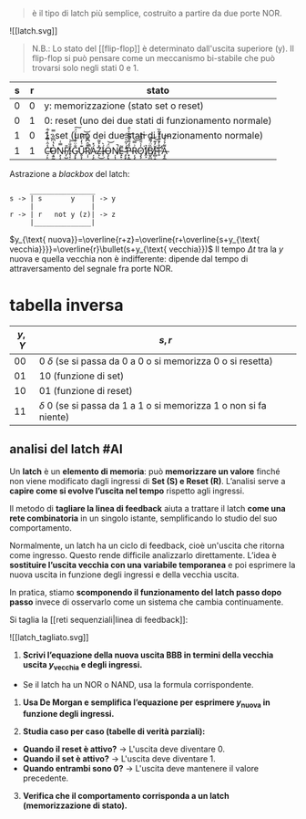 > è il tipo di latch più semplice, costruito a partire da due porte NOR.

![[latch.svg]]

> N.B.: Lo stato del [[flip-flop]] è determinato dall'uscita superiore (y). Il flip-flop si può pensare come un meccanismo bi-stabile che può trovarsi solo negli stati 0 e 1.  

| s   | r   | stato                                                                                                                                                                                                                                                                         |
| --- | --- | ----------------------------------------------------------------------------------------------------------------------------------------------------------------------------------------------------------------------------------------------------------------------------- |
| 0   | 0   | y: memorizzazione (stato set o reset)                                                                                                                                                                                                                                         |
| 0   | 1   | 0: reset (uno dei due stati di funzionamento normale)                                                                                                                                                                                                                         |
| 1   | 0   | 1: set (uno dei due stati di funzionamento normale)                                                                                                                                                                                                                           |
| 1   | 1   | C̶̦̙̤͓̝̾̂̇̅̈́̓͋̕O̶̘̱̰̖̔̔͆̑̎̀̿̕ͅN̴͕̹̖̘͓̿͑F̸͎̺̎Ȋ̴̖͔͕̎̍͝ͅG̴̡̟̜̗͇̖̐̈͋̉́͐̈́̕͠U̵̥͕̟͊͗̒͑̎̕͝͝Ṛ̸̩͌̂͆̏̾̚Á̷̦͕̰̼̥̽ͅͅZ̶͕̽͐̄͂͜Í̴̜̀Ö̶̧̨͔̭͇͎́͝Ņ̸͎̝̙̜̚E̶̝̙̣͕̮͚̮͂ ̷̡̛̘͓͇̦̫̻̈́̍̋͛̂̏̕͠P̴͓̝͇̙̥̜̙̜̦̊́͂̐͌̽̀̀̂Ŗ̴̧͕̲̥͈̲͗̿͝O̷̡̧͇̭̭͕̍͑̑̂̆̄͘̕͜͠Ỉ̸̭͕̠͇̖B̸̫̭̻̏̈́͌͝Ĭ̴̻̣̠͉̓͊̕͝Ṯ̶̛̊̓̄̐̈́͋̏̕A̵̡̗͚̖͔̥͍͌̉́̒͠ |

Astrazione a *blackbox* del latch:

```
     ________________
s -> | s       y    | -> y
     |              |
r -> | r   not y (z)| -> z
     |______________|
```

$y_{\text{ nuova}}=\overline{r+z}=\overline{r+\overline{s+y_{\text{ vecchia}}}}=\overline{r}\bullet(s+y_{\text{ vecchia}})$
Il tempo $\Delta t$ tra la $y$ nuova e quella vecchia non è indifferente: dipende dal tempo di attraversamento del segnale fra porte NOR.

# tabella inversa
| $y, Y$ | $s, r$                                                                |
| ------ | --------------------------------------------------------------------- |
| 00     | 0 $\delta$ (se si passa da 0 a 0 o si memorizza 0 o si resetta)       |
| 01     | 10 (funzione di set)                                                  |
| 10     | 01 (funzione di reset)                                                |
| 11     | $\delta$ 0 (se si passa da 1 a 1 o si memorizza 1 o non si fa niente) |

## analisi del latch #AI
Un **latch** è un **elemento di memoria**: può **memorizzare un valore** finché non viene modificato dagli ingressi di **Set (S) e Reset (R)**. L’analisi serve a **capire come si evolve l’uscita nel tempo** rispetto agli ingressi.

Il metodo di **tagliare la linea di feedback** aiuta a trattare il latch **come una rete combinatoria** in un singolo istante, semplificando lo studio del suo comportamento.

Normalmente, un latch ha un ciclo di feedback, cioè un'uscita che ritorna come ingresso. Questo rende difficile analizzarlo direttamente.
L’idea è **sostituire l’uscita vecchia con una variabile temporanea** e poi esprimere la nuova uscita in funzione degli ingressi e della vecchia uscita.

In pratica, stiamo **scomponendo il funzionamento del latch passo dopo passo** invece di osservarlo come un sistema che cambia continuamente.

Si taglia la [[reti sequenziali|linea di feedback]]:

![[latch_tagliato.svg]]
1. **Scrivi l’equazione della nuova uscita BBB in termini della vecchia uscita $y_{\text{vecchia}}$ e degli ingressi.**

- Se il latch ha un NOR o NAND, usa la formula corrispondente.

1. **Usa De Morgan e semplifica l’equazione per esprimere $y_{\text{nuova}}$ in funzione degli ingressi.**

2. **Studia caso per caso (tabelle di verità parziali):**

- **Quando il reset è attivo?** → L'uscita deve diventare 0.
- **Quando il set è attivo?** → L'uscita deve diventare 1.
- **Quando entrambi sono 0?** → L'uscita deve mantenere il valore precedente.

3. **Verifica che il comportamento corrisponda a un latch (memorizzazione di stato).**